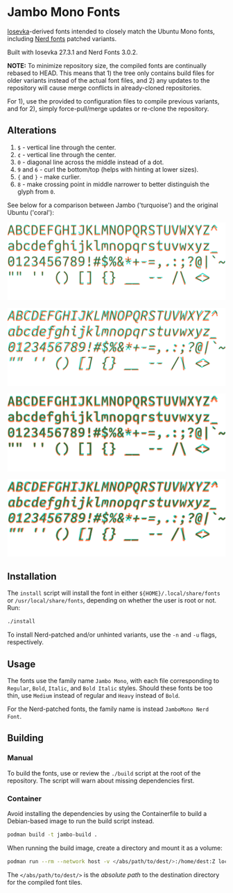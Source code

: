# Jambo Mono Fonts

[Iosevka](https://github.com/be5invis/Iosevka)-derived fonts intended to closely
match the Ubuntu Mono fonts, including
[Nerd fonts](https://github.com/ryanoasis/nerd-fonts) patched variants.

Built with Iosevka 27.3.1 and Nerd Fonts 3.0.2.

**NOTE:** To minimize repository size, the compiled fonts are continually
rebased to HEAD. This means that 1) the tree only contains build files for older
variants instead of the actual font files, and 2) any updates to the repository
will cause merge conflicts in already-cloned repositories.

For 1), use the provided to configuration files to compile previous variants,
and for 2), simply force-pull/merge updates or re-clone the repository.

## Alterations

1. `$` - vertical line through the center.
2. `¢` - vertical line through the center.
3. `0` - diagonal line across the middle instead of a dot.
4. `9` and `6` - curl the bottom/top (helps with hinting at lower sizes).
5. `{` and `}` - make curlier.
6. `8` - make crossing point in middle narrower to better distinguish the glyph
   from `0`.

See below for a comparison between Jambo ('turquoise') and the original Ubuntu
('coral'):

![Regular](assets/comparison-R.png)

![Italic](assets/comparison-RI.png)

![Bold](assets/comparison-B.png)

![Bold Italic](assets/comparison-BI.png)

## Installation

The `install` script will install the font in either
`${HOME}/.local/share/fonts` or `/usr/local/share/fonts`, depending on whether
the user is root or not. Run:

```bash
./install
```

To install Nerd-patched and/or unhinted variants, use the `-n` and `-u` flags,
respectively.

## Usage

The fonts use the family name `Jambo Mono`, with each file corresponding to
`Regular`, `Bold`, `Italic`, and `Bold Italic` styles. Should these fonts be too
thin, use `Medium` instead of regular and `Heavy` instead of `Bold`.

For the Nerd-patched fonts, the family name is instead `JamboMono Nerd Font`.

## Building

### Manual

To build the fonts, use or review the `./build` script at the root of the
repository. The script will warn about missing dependencies first.

### Container

Avoid installing the dependencies by using the Containerfile to build a
Debian-based image to run the build script instead.

```sh
podman build -t jambo-build .
```

When running the build image, create a directory and mount it as a volume:

```sh
podman run --rm --network host -v </abs/path/to/dest/>:/home/dest:Z localhost/jambo-build:latest
```

The `</abs/path/to/dest/>` is the _absolute path_ to the destination directory
for the compiled font tiles.
